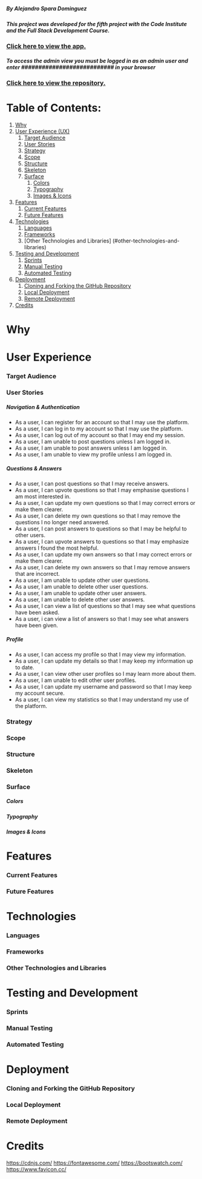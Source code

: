 # 
##### By Alejandro Spara Dominguez

##### This project was developed for the fifth project with the Code Institute and the Full Stack Development Course. 

### [Click here to view the app.]()
##### To access the admin view you must be logged in as an admin user and enter ########################### in your browser

### [Click here to view the repository.](https://github.com/AlexSD92/)

# Table of Contents:

1. [Why](#Why)
2. [User Experience (UX)](#user-experience-UX)
    1. [Target Audience](#target-audience)
    2. [User Stories](#user-stories)
    3. [Strategy](#strategy)
    4. [Scope](#scope)
    5. [Structure](#structure)
    6. [Skeleton](#skeleton)
    7. [Surface](#surface)
        1. [Colors](#Colors)
        2. [Typography](#Typography)
        3. [Images & Icons](#images-&-icons)
3. [Features](#features)
    1. [Current Features](#current-features)
    2. [Future Features](#future-features)
4. [Technologies](#technologies)
    1. [Languages](#languages)
    2. [Frameworks](#frameworks)
    3. [Other Technologies and Libraries] (#other-technologies-and-libraries)
5. [Testing and Development](#testing-and-development)
    1. [Sprints](#sprints)
    2. [Manual Testing](#manual-testing)
    3. [Automated Testing](#automated-testing)
6. [Deployment](#deployment)
    1. [Cloning and Forking the GitHub Repository](#cloning-and-forking-the-github-repository)
    2. [Local Deployment](#local-deployment)
    3. [Remote Deployment](#remote-deployment)
7. [Credits](#credits)


# Why

# User Experience

### Target Audience
### User Stories

##### Navigation & Authentication
- As a user, I can register for an account so that I may use the platform. 
- As a user, I can log in to my account so that I may use the platform. 
- As a user, I can log out of my account so that I may end my session.
- As a user, I am unable to post questions unless I am logged in.
- As a user, I am unable to post answers unless I am logged in. 
- As a user, I am unable to view my profile unless I am logged in.


##### Questions & Answers
- As a user, I can post questions so that I may receive answers. 
- As a user, I can upvote questions so that I may emphasise questions I am most interested in.
- As a user, I can update my own questions so that I may correct errors or make them clearer.
- As a user, I can delete my own questions so that I may remove the questions I no longer need answered. 
- As a user, I can post answers to questions so that I may be helpful to other users.
- As a user, I can upvote answers to questions so that I may emphasize answers I found the most helpful.
- As a user, I can update my own answers so that I may correct errors or make them clearer.
- As a user, I can delete my own answers so that I may remove answers that are incorrect.
- As a user, I am unable to update other user questions.
- As a user, I am unable to delete other user questions.
- As a user, I am unable to update other user answers.
- As a user, I am unable to delete other user answers. 
- As a user, I can view a list of questions so that I may see what questions have been asked. 
- As a user, i can view a list of answers so that I may see what answers have been given.

##### Profile
- As a user, I can access my profile so that I may view my information. 
- As a user, I can update my details so that I may keep my information up to date. 
- As a user, I can view other user profiles so I may learn more about them.
- As a user, I am unable to edit other user profiles.
- As a user, I can update my username and password so that I may keep my account secure.
- As a user, I can view my statistics so that I may understand my use of the platform.




### Strategy
### Scope
### Structure
### Skeleton
### Surface
##### Colors
##### Typography
##### Images & Icons

# Features
### Current Features
### Future Features

# Technologies
### Languages
### Frameworks
### Other Technologies and Libraries

# Testing and Development
### Sprints
### Manual Testing
### Automated Testing

# Deployment
### Cloning and Forking the GitHub Repository
### Local Deployment
### Remote Deployment


# Credits

https://cdnjs.com/
https://fontawesome.com/
https://bootswatch.com/
https://www.favicon.cc/